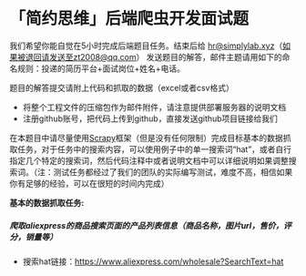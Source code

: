 # 「简约思维」后端爬虫开发面试题

我们希望你能自觉在5小时完成后端题目任务。结束后给 hr@simplylab.xyz（如果被退回请发送至zt2008@qq.com） 发送题目的解答，邮件主题请用如下的命名规则：投递的简历平台+面试岗位+姓名+电话。

题目的解答提交请附上代码和抓取的数据（excel或者csv格式）
* 将整个工程文件的压缩包作为邮件附件，请注意提供部署服务器的说明文档
* 注册github账号，把代码上传到github，直接发送github项目链接给我们


在本题目中请尽量使用[Scrapy](https://scrapy.org/)框架（但是没有任何限制）完成目标基本的数据抓取任务，对于任务中的搜索内容，可以使用例子中的单一搜索词“hat”，或者自行指定几个特定的搜索词，然后代码注释中或者说明文档中可以详细说明如果调整搜索词。（注：测试任务都经过了我们的团队的实际编写测试，难度不高，相信如果你有足够的经验，可以在很短的时间内完成）


**基本的数据抓取任务:**

##### 爬取aliexpress的商品搜索页面的产品列表信息（商品名称，图片url，售价，评分，销量等）
* 搜索hat链接：https://www.aliexpress.com/wholesale?SearchText=hat
